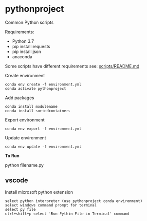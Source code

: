 # pythonproject
Common Python scripts 

Requirements:
* Python 3.7 
* pip install requests
* pip install json
* anaconda 

Some scripts have different requirements see: [scripts/README.md](scripts/README.md)

Create environment
```
conda env create -f environment.yml
conda activate pythonproject
```

Add packages 
```
conda install modulename
conda install sortedcontainers
```

Export environment
```
conda env export -f environment.yml
```

Update environment
```
conda env update -f environment.yml
```

**To Run**

python filename.py

## vscode

Install microsoft python extension
```
select python interpreter (use pythonproject conda environment)
select windows command prompt for terminal
select py file 
ctrl+shift+p select 'Run Pythin File in Terminal' command
```


